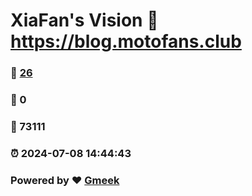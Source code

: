 # XiaFan's Vision :link: https://blog.motofans.club 
### :page_facing_up: [26](https://blog.motofans.club/tag.html) 
### :speech_balloon: 0 
### :hibiscus: 73111 
### :alarm_clock: 2024-07-08 14:44:43 
### Powered by :heart: [Gmeek](https://github.com/Meekdai/Gmeek)
